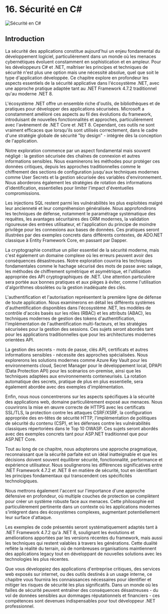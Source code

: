 # 16. Sécurité en C#

![Sécurité en C#](https://via.placeholder.com/800x200?text=S%C3%A9curit%C3%A9+en+C%23)

## Introduction

La sécurité des applications constitue aujourd'hui un enjeu fondamental du développement logiciel, particulièrement dans un monde où les menaces cybernétiques évoluent constamment en sophistication et en ampleur. Pour les développeurs C# et .NET, maîtriser les principes et techniques de sécurité n'est plus une option mais une nécessité absolue, quel que soit le type d'application développée. Ce chapitre explore en profondeur les aspects essentiels de la sécurité applicative dans l'écosystème .NET, avec une approche pratique adaptée tant au .NET Framework 4.7.2 traditionnel qu'au moderne .NET 8.

L'écosystème .NET offre un ensemble riche d'outils, de bibliothèques et de pratiques pour développer des applications sécurisées. Microsoft a constamment amélioré ces aspects au fil des évolutions du framework, introduisant de nouvelles fonctionnalités et approches, particulièrement avec l'avènement de .NET Core et .NET 8. Cependant, ces outils ne sont vraiment efficaces que lorsqu'ils sont utilisés correctement, dans le cadre d'une stratégie globale de sécurité "by design" - intégrée dès la conception de l'application.

Notre exploration commence par un aspect fondamental mais souvent négligé : la gestion sécurisée des chaînes de connexion et autres informations sensibles. Nous examinerons les méthodes pour protéger ces données critiques, depuis les approches traditionnelles comme le chiffrement des sections de configuration jusqu'aux techniques modernes comme User Secrets et la gestion sécurisée des variables d'environnement. Nous aborderons également les stratégies de rotation des informations d'identification, essentielles pour limiter l'impact d'éventuelles compromissions.

Les injections SQL restent parmi les vulnérabilités les plus exploitées malgré leur ancienneté et leur compréhension généralisée. Nous approfondirons les techniques de défense, notamment le paramétrage systématique des requêtes, les avantages sécuritaires des ORM modernes, la validation rigoureuse des entrées utilisateur, et l'application du principe de moindre privilège pour les connexions aux bases de données. Ces pratiques seront illustrées par des exemples concrets dans différents contextes, de ADO.NET classique à Entity Framework Core, en passant par Dapper.

La cryptographie constitue un pilier essentiel de la sécurité moderne, mais c'est également un domaine complexe où les erreurs peuvent avoir des conséquences désastreuses. Notre exploration couvrira les techniques fondamentales comme le hachage sécurisé des mots de passe avec salage, les méthodes de chiffrement symétrique et asymétrique, et l'utilisation appropriée des API cryptographiques de .NET. Une attention particulière sera portée aux bonnes pratiques et aux pièges à éviter, comme l'utilisation d'algorithmes obsolètes ou la gestion inadéquate des clés.

L'authentification et l'autorisation représentent la première ligne de défense de toute application. Nous examinerons en détail les différents systèmes d'authentification disponibles dans l'écosystème .NET, les modèles de contrôle d'accès basés sur les rôles (RBAC) et les attributs (ABAC), les techniques modernes de gestion des tokens d'authentification, l'implémentation de l'authentification multi-facteurs, et les stratégies sécurisées pour la gestion des sessions. Ces sujets seront abordés tant pour les applications traditionnelles que pour les architectures modernes orientées API.

La gestion des secrets - mots de passe, clés API, certificats et autres informations sensibles - nécessite des approches spécialisées. Nous explorerons les solutions modernes comme Azure Key Vault pour les environnements cloud, Secret Manager pour le développement local, DPAPI (Data Protection API) pour les scénarios on-premise, ainsi que les techniques adaptées aux environnements conteneurisés. La rotation automatique des secrets, pratique de plus en plus essentielle, sera également abordée avec des exemples d'implémentation.

Enfin, nous nous concentrerons sur les aspects spécifiques à la sécurité des applications web, domaine particulièrement exposé aux menaces. Nous couvrirons la mise en œuvre correcte de HTTPS avec les certificats SSL/TLS, la protection contre les attaques CSRF/XSRF, la configuration appropriée des en-têtes de sécurité HTTP, l'implémentation de politiques de sécurité du contenu (CSP), et les défenses contre les vulnérabilités classiques répertoriées dans le Top 10 OWASP. Ces sujets seront abordés avec des exemples concrets tant pour ASP.NET traditionnel que pour ASP.NET Core.

Tout au long de ce chapitre, nous adopterons une approche pragmatique, reconnaissant que la sécurité parfaite est un idéal inatteignable et que les décisions doivent souvent équilibrer sécurité, fonctionnalité, performance et expérience utilisateur. Nous soulignerons les différences significatives entre .NET Framework 4.7.2 et .NET 8 en matière de sécurité, tout en identifiant les principes fondamentaux qui transcendent ces spécificités technologiques.

Nous mettrons également l'accent sur l'importance d'une approche défensive en profondeur, où multiple couches de protection se complètent pour créer un système robuste face aux menaces. Cette philosophie est particulièrement pertinente dans un contexte où les applications modernes s'intègrent dans des écosystèmes complexes, augmentant potentiellement leur surface d'attaque.

Les exemples de code présentés seront systématiquement adaptés tant à .NET Framework 4.7.2 qu'à .NET 8, soulignant les évolutions et améliorations apportées par les versions récentes du framework, mais aussi les techniques qui restent valables à travers les générations. Cette dualité reflète la réalité du terrain, où de nombreuses organisations maintiennent des applications legacy tout en développant de nouvelles solutions avec les technologies les plus récentes.

Que vous développiez des applications d'entreprise critiques, des services web exposés sur internet, ou des outils destinés à un usage interne, ce chapitre vous fournira les connaissances nécessaires pour identifier et mitiger les risques de sécurité les plus significatifs. Dans un monde où les failles de sécurité peuvent entraîner des conséquences désastreuses - du vol de données sensibles aux dommages réputationnels et financiers - ces compétences sont devenues indispensables pour tout développeur .NET professionnel.
